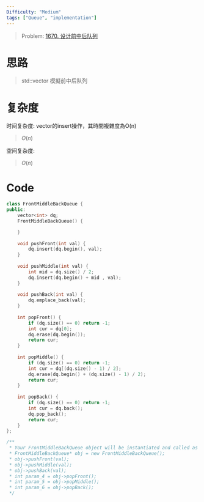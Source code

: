 ```yaml
---
Difficulty: "Medium"
tags: ["Queue", "implementation"]
---
```


> Problem: [1670. 设计前中后队列](https://leetcode.cn/problems/design-front-middle-back-queue/description/)

# 思路

> std::vector 模擬前中后队列

# 复杂度

时间复杂度: vector的insert操作，其時間複雜度為O(n)
> $O(n)$

空间复杂度:
> $O(n)$

# Code
```C++ []
class FrontMiddleBackQueue {
public:
    vector<int> dq;
    FrontMiddleBackQueue() {

    }
    
    void pushFront(int val) {
        dq.insert(dq.begin(), val);
    }
    
    void pushMiddle(int val) {
        int mid = dq.size() / 2;
        dq.insert(dq.begin() + mid , val);
    }
    
    void pushBack(int val) {
        dq.emplace_back(val);
    }
    
    int popFront() {
        if (dq.size() == 0) return -1;
        int cur = dq[0];
        dq.erase(dq.begin());
        return cur;
    }
    
    int popMiddle() {
        if (dq.size() == 0) return -1;
        int cur = dq[(dq.size() - 1) / 2];
        dq.erase(dq.begin() + (dq.size() - 1) / 2);
        return cur;
    }
    
    int popBack() {
        if (dq.size() == 0) return -1;
        int cur = dq.back();
        dq.pop_back();
        return cur;
    }
};

/**
 * Your FrontMiddleBackQueue object will be instantiated and called as such:
 * FrontMiddleBackQueue* obj = new FrontMiddleBackQueue();
 * obj->pushFront(val);
 * obj->pushMiddle(val);
 * obj->pushBack(val);
 * int param_4 = obj->popFront();
 * int param_5 = obj->popMiddle();
 * int param_6 = obj->popBack();
 */
```
  
